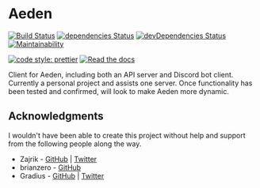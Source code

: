 # Aeden

[![Build Status](https://travis-ci.org/kata-codes/Aeden.svg?branch=master)](https://travis-ci.org/kata-codes/Aeden) [![dependencies Status](https://david-dm.org/kata-codes/aeden/status.svg)](https://david-dm.org/kata-codes/aeden) [![devDependencies Status](https://david-dm.org/kata-codes/aeden/dev-status.svg)](https://david-dm.org/kata-codes/aeden?type=dev) [![Maintainability](https://api.codeclimate.com/v1/badges/3a6bb944bc4c922b8fe7/maintainability)](https://codeclimate.com/github/kata-codes/Aeden/maintainability)

[![code style: prettier](https://img.shields.io/badge/code_style-prettier-ff69b4.svg)](https://github.com/prettier/prettier) [![Read the docs](https://img.shields.io/badge/read%20the-docs-428bca.svg)](https://kata-codes.github.io/Aeden/)

Client for Aeden, including both an API server and Discord bot client.  Currently a personal project and assists one server.
Once functionality has been tested and confirmed, will look to make Aeden more dynamic.

## Acknowledgments

I wouldn't have been able to create this project without help and support from the following people along the way.

* Zajrik - [GitHub](https://github.com/zajrik) | [Twitter](https://twitter.com/zajrik)
* brianzero - [GitHub](https://github.com/brianzero)
* Gradius - [GitHub](https://github.com/gradiuscypher) | [Twitter](https://twitter.com/0xgradius)
